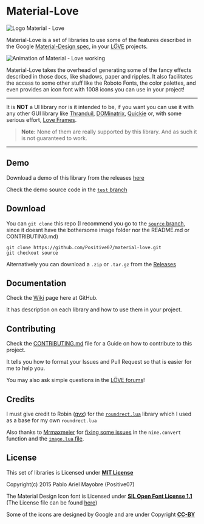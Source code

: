# Material-Love
![Logo Material - Love](https://github.com/Positive07/material-love/blob/master/images/logo.png)

Material-Love is a set of libraries to use some of the features described in the Google [Material-Design spec][1], in your [LÖVE][2] projects.

![Animation of Material - Love working](https://github.com/Positive07/material-love/blob/master/images/master.gif)

Material-Love takes the overhead of generating some of the fancy effects described in those docs, like shadows, paper and ripples. It also facilitates the access to some other stuff like the Roboto Fonts, the color palettes, and even provides an icon font with 1008 icons you can use in your project!

***

It is **NOT** a UI library nor is it intended to be, if you want you can use it with any other GUI library like [Thranduil][3], [DOMinatrix][4], [Quickie][5] or, with some serious effort, [Love Frames][6].

> **Note:** None of them are really supported by this library. And as such it is not guaranteed to work.

***

## Demo

Download a demo of this library from the releases [here](https://github.com/Positive07/material-love/releases/tag/1.0.0-demo)

Check the demo source code in the [`test` branch](https://github.com/Positive07/material-love/tree/test)

## Download

You can `git clone` this repo (I recommend you go to the [`source` branch](https://github.com/Positive07/material-love/tree/source), since it doesnt have the bothersome image folder nor the README.md or CONTRIBUTING.md)

```shell
git clone https://github.com/Positive07/material-love.git
git checkout source
```

Alternatively you can download a `.zip` or `.tar.gz` from the [Releases](https://github.com/Positive07/material-love/releases/tag/1.0.0)

## Documentation

Check the [Wiki][10] page here at GitHub.

It has description on each library and how to use them in your project.

## Contributing

Check the [CONTRIBUTING.md][14] file for a Guide on how to contribute to this project.

It tells you how to format your Issues and Pull Request so that is easier for me to help you.

You may also ask simple questions in the [LÖVE forums][15]!

## Credits

I must give credit to Robin ([gvx][8]) for the [`roundrect.lua`][13] library which I used as a base for my own `roundrect.lua`

Also thanks to [Mrmaxmeier][11] for [fixing some issues][12] in the `nine.convert` function and the [`image.lua` file][16].

## License

This set of libraries is Licensed under **[MIT License][9]**

Copyright(c) 2015 Pablo Ariel Mayobre (Positive07)

The Material Design Icon font is Licensed under **[SIL Open Font License 1.1][17]** (The License file can be found [here][19])

Some of the icons are designed by Google and are under Copyright **[CC-BY][18]**

[1]:https://www.google.com/design/spec/
[2]:https://www.love2d.org
[3]:https://www.github.com/adonaac/thranduil
[4]:https://www.github.com/excessive/DOMinatrix
[5]:https://www.github.com/vrld/Quickie
[6]:https://www.github.com/KennyShields/LoveFrames
[7]:http://www.lua.org/pil
[8]:https://www.github.com/gvx
[9]:https://www.github.com/Positive07/material-love/tree/master/LICENSE
[10]:https://www.github.com/Positive07/material-love/wiki
[11]:https://www.github.com/Mrmaxmeier
[12]:https://www.github.com/Positive07/material-love/pull/3
[13]:https://gist.github.com/gvx/9072860
[14]:https://www.github.com/Positive07/material-love/tree/master/CONTRIBUTING.md
[15]:https://love2d.org/forums/viewtopic.php?f=5&t=79918
[16]:https://github.com/Positive07/material-love/blob/d119314500b36b9d965199f065d64008b38884da/libs/image.lua
[17]:https://github.com/Templarian/MaterialDesign/blob/master/license.txt
[18]:https://github.com/google/material-design-icons/blob/master/LICENSE
[19]:https://github.com/Positive07/material-love/blob/master/assets/icons.license.txt
